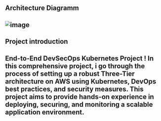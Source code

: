 <h2>  Architecture Diagramm <h2>

![image](https://github.com/Tim275/kubernetes-3-tier-application/assets/117520669/180c726a-2e89-4d3f-8663-23842a355b7d)

<h2> Project introduction <h2>

End-to-End DevSecOps Kubernetes Project ! In this comprehensive project, i go through the process of setting up a robust Three-Tier architecture on AWS using Kubernetes, DevOps best practices, and security measures. This project aims to provide hands-on experience in deploying, securing, and monitoring a scalable application environment.
